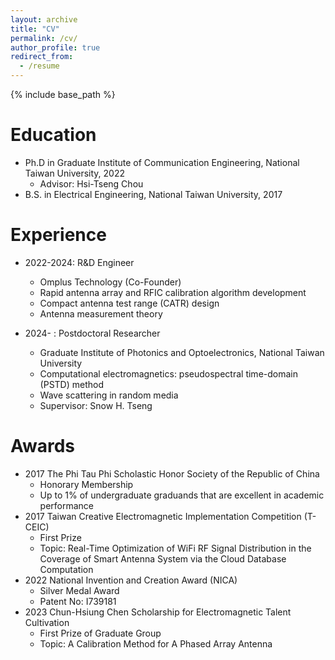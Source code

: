 ```yaml
---
layout: archive
title: "CV"
permalink: /cv/
author_profile: true
redirect_from:
  - /resume
---
```


{% include base_path %}

Education
======
* Ph.D in Graduate Institute of Communication Engineering, National Taiwan University, 2022
  * Advisor: Hsi-Tseng Chou
* B.S. in Electrical Engineering, National Taiwan University, 2017

Experience
======
* 2022-2024: R&D Engineer
  * Omplus Technology (Co-Founder)
  * Rapid antenna array and RFIC calibration algorithm development
  * Compact antenna test range (CATR) design
  * Antenna measurement theory

* 2024- : Postdoctoral Researcher
  * Graduate Institute of Photonics and Optoelectronics, National Taiwan University
  * Computational electromagnetics: pseudospectral time-domain (PSTD) method
  * Wave scattering in random media
  * Supervisor: Snow H. Tseng
  
Awards
======
* 2017 The Phi Tau Phi Scholastic Honor Society of the Republic of China 
  * Honorary Membership
  * Up to 1% of undergraduate graduands that are excellent in academic performance
* 2017 Taiwan Creative Electromagnetic Implementation Competition (T-CEIC)
  * First Prize
  * Topic: Real-Time Optimization of WiFi RF Signal Distribution in the Coverage of Smart Antenna System via the Cloud Database Computation
* 2022 National Invention and Creation Award (NICA)
  * Silver Medal Award
  * Patent No: I739181
* 2023 Chun-Hsiung Chen Scholarship for Electromagnetic Talent Cultivation
  * First Prize of Graduate Group
  * Topic: A Calibration Method for A Phased Array Antenna

<!-- Publications
======
  <ul>{% for post in site.publications reversed %}
    {% include archive-single-cv.html %}
  {% endfor %}</ul>
  
Talks
======
  <ul>{% for post in site.talks reversed %}
    {% include archive-single-talk-cv.html  %}
  {% endfor %}</ul>
  
Teaching
======
  <ul>{% for post in site.teaching reversed %}
    {% include archive-single-cv.html %}
  {% endfor %}</ul>
  
Service and leadership
======
* Currently signed in to 43 different slack teams -->
